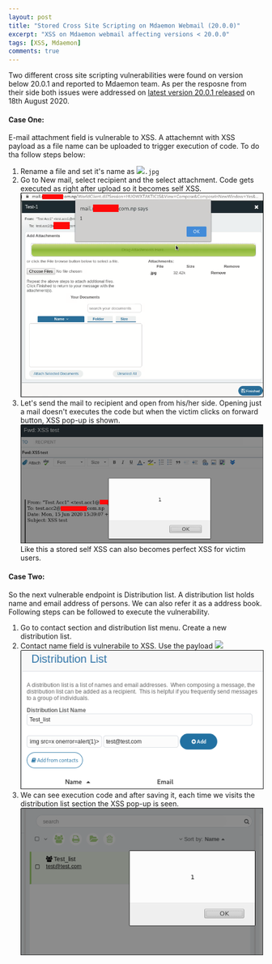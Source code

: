 ```yaml
---
layout: post
title: "Stored Cross Site Scripting on Mdaemon Webmail (20.0.0)"
excerpt: "XSS on Mdaemon webmail affecting versions < 20.0.0"
tags: [XSS, Mdaemon]
comments: true
---
```


Two different cross site scripting vulnerabilities were found on version below 20.0.1 and reported to Mdaemon team. As per the resposne from their side both issues were addressed on [latest version 20.0.1 released](http://files.altn.com/MDaemon/Release/relnotes_en.html) on 18th August 2020.

#### Case One:

E-mail attachment field is vulnerable to XSS. A attachemnt with XSS payload as a file name can be uploaded to trigger execution of code. To do tha follow steps below:

1. Rename a file and set it's name as <code><img src=x onerror=alert(1)>.jpg </code>
2. Go to New mail, select recipient and the select attachment. Code gets executed as right after upload so it becomes self XSS.
 ![XSS Popup1](/images/posts/mdaemon-xss-popup.png)
3. Let's send the mail to recipient and open from his/her side. Opening just a mail doesn't executes the code but when the victim clicks on forward button, XSS pop-up is shown.  
 ![XSS Popup 2](/images/posts/mdaemon-xss-popup-2.png)
 Like this a stored self XSS can also becomes perfect XSS for victim users. 


#### Case Two:

So the next vulnerable endpoint is Distribution list. A distribution list holds name and email address of persons. We can also refer it as a address book. Following steps can be followed to execute the vulnerability.
1. Go to contact section and distribution list menu. Create a new distribution list.
2. Contact name field is vulnerabile to XSS. Use the payload <code><img src=x onerror=alert(1)></code> 
![Mdaemon XSS](/images/posts/mdaemon-xss-distribution1.png)
3. We can see execution code and after saving it, each time we visits the distribution list section the XSS pop-up is seen.
![Mdaemon XSS](/images/posts/mdaemon-xss-distribution2.png)
